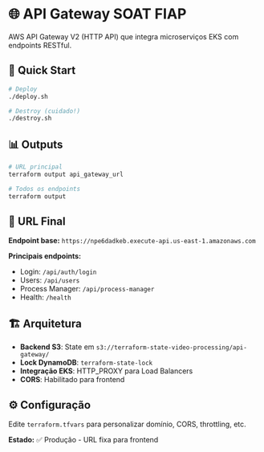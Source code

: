 # 🌐 API Gateway SOAT FIAP

AWS API Gateway V2 (HTTP API) que integra microserviços EKS com endpoints RESTful.

## 🚀 Quick Start

```bash
# Deploy
./deploy.sh

# Destroy (cuidado!)
./destroy.sh
```

## 📊 Outputs

```bash
# URL principal
terraform output api_gateway_url

# Todos os endpoints
terraform output
```

## 🎯 URL Final

**Endpoint base:** `https://npe6dadkeb.execute-api.us-east-1.amazonaws.com`

**Principais endpoints:**
- Login: `/api/auth/login`
- Users: `/api/users`
- Process Manager: `/api/process-manager`
- Health: `/health`

## 🏗️ Arquitetura

- **Backend S3**: State em `s3://terraform-state-video-processing/api-gateway/`
- **Lock DynamoDB**: `terraform-state-lock`
- **Integração EKS**: HTTP_PROXY para Load Balancers
- **CORS**: Habilitado para frontend

## ⚙️ Configuração

Edite `terraform.tfvars` para personalizar domínio, CORS, throttling, etc.

**Estado:** ✅ Produção - URL fixa para frontend
